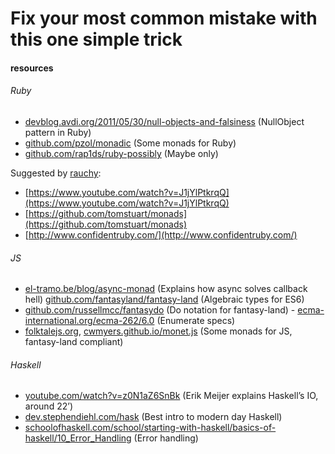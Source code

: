 # Fix your most common mistake with this one simple trick

#### resources

###### Ruby
- [devblog.avdi.org/2011/05/30/null-objects-and-falsiness](devblog.avdi.org/2011/05/30/null-objects-and-falsiness) (NullObject pattern in Ruby)
- [github.com/pzol/monadic](github.com/pzol/monadic) (Some monads for Ruby)
- [github.com/rap1ds/ruby-possibly](github.com/rap1ds/ruby-possibly) (Maybe only)

Suggested by [rauchy](https://github.com/rauchy):
- [https://www.youtube.com/watch?v=J1jYlPtkrqQ](https://www.youtube.com/watch?v=J1jYlPtkrqQ)
- [https://github.com/tomstuart/monads](https://github.com/tomstuart/monads)
- [http://www.confidentruby.com/](http://www.confidentruby.com/)


###### JS
- [el-tramo.be/blog/async-monad](el-tramo.be/blog/async-monad) (Explains how async solves callback hell)
[github.com/fantasyland/fantasy-land](github.com/fantasyland/fantasy-land) (Algebraic types for ES6)
- [github.com/russellmcc/fantasydo](github.com/russellmcc/fantasydo) (Do notation for fantasy-land) - [ecma-international.org/ecma-262/6.0](ecma-international.org/ecma-262/6.0) (Enumerate specs)
- [folktalejs.org](folktalejs.org), [cwmyers.github.io/monet.js](cwmyers.github.io/monet.js) (Some monads for JS, fantasy-land compliant) 

###### Haskell
- [youtube.com/watch?v=z0N1aZ6SnBk](youtube.com/watch?v=z0N1aZ6SnBk) (Erik Meijer explains Haskell’s IO, around 22’)
- [dev.stephendiehl.com/hask](dev.stephendiehl.com/hask) (Best intro to modern day Haskell)
- [schoolofhaskell.com/school/starting-with-haskell/basics-of-haskell/10_Error_Handling](schoolofhaskell.com/school/starting-with-haskell/basics-of-haskell/10_Error_Handling) (Error handling)

